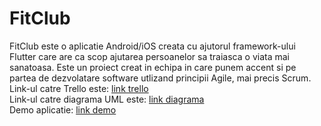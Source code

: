# FitClub

FitClub este o aplicatie Android/iOS creata cu ajutorul framework-ului Flutter care are ca scop ajutarea persoanelor sa traiasca o viata mai sanatoasa. Este un proiect creat in echipa in care punem accent si pe partea de dezvolatare software utlizand principii Agile, mai precis Scrum.<br>
Link-ul catre Trello este: <a href="https://trello.com/b/3XmyYhqw/fitclub"> link trello<a> <br>
Link-ul catre diagrama UML este: <a href="https://app.creately.com/diagram/BFIMhfRpZmg/view"> link diagrama<a><br>
Demo aplicatie: <a href="https://youtu.be/xMoH36ToZ6w"> link demo<a>
